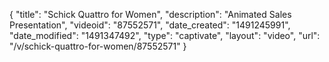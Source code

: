 {
    "title": "Schick Quattro for Women",
    "description": "Animated Sales Presentation",
    "videoid": "87552571",
    "date_created": "1491245991",
    "date_modified": "1491347492",
    "type": "captivate",
    "layout": "video",
    "url": "\/v\/schick-quattro-for-women\/87552571"
}